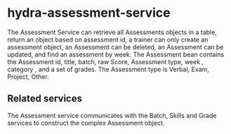 # hydra-assessment-service
The Assessment Service can retrieve all Assessments objects in a table, return an object based on assessment id, 
a trainer can only create an assessment object, an Assessment can be deleted, an Assessment can be updated, and find an assessment by week. 
The Assessment bean contains the Assessment id, title, batch, raw Score, Assessment type, week , category , and a set of grades. 
The Assessment type is Verbal, Exam, Project, Other.

## Related services
The Assessment service communicates with the Batch, Skills and Grade services to construct the complex Assessment object.
